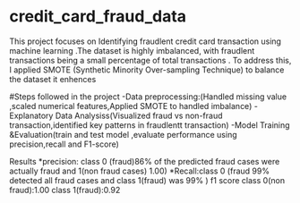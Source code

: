# credit_card_fraud_data
This project focuses on Identifying fraudlent credit card transaction  using machine learning .The dataset is highly imbalanced, with fraudlent transactions being a small percentage of  total transactions . To address this, I applied SMOTE (Synthetic Minority  Over-sampling Technique) to balance the dataset it enhences 

#Steps followed in the project
-Data preprocessing:(Handled missing value ,scaled numerical features,Applied SMOTE to handled imbalance)
-Explanatory Data Analysiss(Visualized  fraud vs non-fraud transaction,identified key patterns in fraudlentt transaction)
-Model Training &Evaluation(train and test model ,evaluate performance using precision,recall and F1-score)

Results 
*precision: class 0 (fraud)86% of the predicted fraud cases were actually fraud and 1(non fraud cases) 1.00)
*Recall:class 0 (fraud 99% detected all fraud cases and class 1(fraud) was 99% )
f1 score class 0(non fraud):1.00 class 1(fraud):0.92

